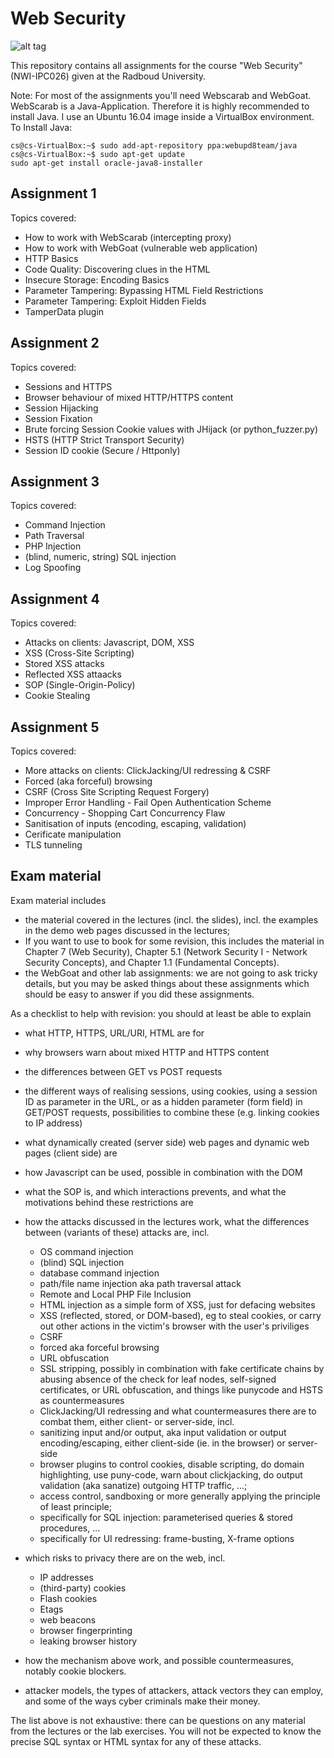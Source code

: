 # Web Security

![alt tag](https://imgs.xkcd.com/comics/exploits_of_a_mom.png)

This repository contains all assignments for the course "Web Security" (NWI-IPC026) given at the Radboud University.

Note: For most of the assignments you'll need Webscarab and WebGoat. WebScarab is a Java-Application. Therefore it is highly recommended to install Java. I use an Ubuntu 16.04 image inside a VirtualBox environment. To Install Java:

```
cs@cs-VirtualBox:~$ sudo add-apt-repository ppa:webupd8team/java
cs@cs-VirtualBox:~$ sudo apt-get update
sudo apt-get install oracle-java8-installer
```

## Assignment 1

Topics covered:

* How to work with WebScarab (intercepting proxy)
* How to work with WebGoat (vulnerable web application)
* HTTP Basics
* Code Quality: Discovering clues in the HTML
* Insecure Storage: Encoding Basics
* Parameter Tampering: Bypassing HTML Field Restrictions
* Parameter Tampering: Exploit Hidden Fields
* TamperData plugin

## Assignment 2

Topics covered:

* Sessions and HTTPS
* Browser behaviour of mixed HTTP/HTTPS content
* Session Hijacking
* Session Fixation
* Brute forcing Session Cookie values with JHijack (or python_fuzzer.py)
* HSTS (HTTP Strict Transport Security)
* Session ID cookie (Secure / Httponly)

## Assignment 3

Topics covered:

* Command Injection
* Path Traversal
* PHP Injection
* (blind, numeric, string) SQL injection
* Log Spoofing

## Assignment 4

Topics covered:

* Attacks on clients: Javascript, DOM, XSS
* XSS (Cross-Site Scripting)
* Stored XSS attacks
* Reflected XSS attaacks
* SOP (Single-Origin-Policy)
* Cookie Stealing

## Assignment 5

Topics covered:

* More attacks on clients: ClickJacking/UI redressing & CSRF
* Forced (aka forceful) browsing
* CSRF (Cross Site Scripting Request Forgery)
* Improper Error Handling - Fail Open Authentication Scheme
* Concurrency - Shopping Cart Concurrency Flaw
* Sanitisation of inputs (encoding, escaping, validation)
* Cerificate manipulation
* TLS tunneling

## Exam material

Exam material includes

* the material covered in the lectures (incl. the slides), incl. the examples in the demo web pages discussed in the lectures;
* If you want to use to book for some revision, this includes the material in Chapter 7 (Web Security), Chapter 5.1 (Network Security I - Network Security Concepts), and Chapter 1.1 (Fundamental Concepts).
* the WebGoat and other lab assignments: we are not going to ask tricky details, but you may be asked things about these assignments which should be easy to answer if you did these assignments.

As a checklist to help with revision: you should at least be able to explain

* what HTTP, HTTPS, URL/URI, HTML are for
* why browsers warn about mixed HTTP and HTTPS content
* the differences between GET vs POST requests
* the different ways of realising sessions, using cookies, using a session ID as parameter in the URL, or as a hidden parameter (form field) in GET/POST requests, possibilities to combine these (e.g. linking cookies to IP address)
* what dynamically created (server side) web pages and dynamic web pages (client side) are
* how Javascript can be used, possible in combination with the DOM
* what the SOP is, and which interactions prevents, and what the motivations behind these restrictions are
* how the attacks discussed in the lectures work, what the differences between (variants of these) attacks are, incl.

	* OS command injection
	* (blind) SQL injection
	* database command injection
	* path/file name injection aka path traversal attack
	* Remote and Local PHP File Inclusion
	* HTML injection as a simple form of XSS, just for defacing websites
	* XSS (reflected, stored, or DOM-based), eg to steal cookies, or carry out other actions in the victim's browser with the user's priviliges
	* CSRF
	* forced aka forceful browsing
	* URL obfuscation
	* SSL stripping, possibly in combination with fake certificate chains by abusing absence of the check for leaf nodes, self-signed certificates, or URL obfuscation, and things like punycode and HSTS as countermeasures
	* ClickJacking/UI redressing
	and what countermeasures there are to combat them, either client- or server-side, incl.
	* sanitizing input and/or output, aka input validation or output encoding/escaping, either client-side (ie. in the browser) or server-side
	* browser plugins to control cookies, disable scripting, do domain highlighting, use puny-code, warn about clickjacking, do output validation (aka sanatize) outgoing HTTP traffic, ...;
	* access control, sandboxing or more generally applying the principle of least principle;
	* specifically for SQL injection: parameterised queries & stored procedures, ...
	* specifically for UI redressing: frame-busting, X-frame options
* which risks to privacy there are on the web, incl.
	* IP addresses
	* (third-party) cookies
	* Flash cookies
	* Etags
	* web beacons
	* browser fingerprinting
	* leaking browser history
* how the mechanism above work, and possible countermeasures, notably cookie blockers.
* attacker models, the types of attackers, attack vectors they can employ, and some of the ways cyber criminals make their money.

The list above is not exhaustive: there can be questions on any material from the lectures or the lab exercises. You will not be expected to know the precise SQL syntax or HTML syntax for any of these attacks.